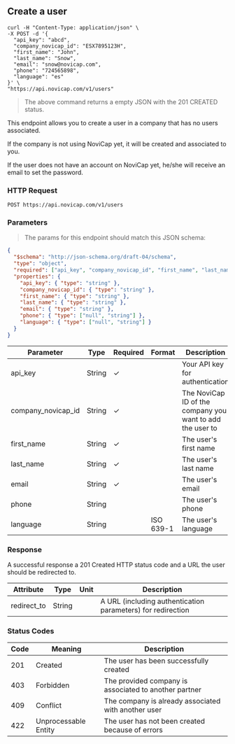 ## Create a user

```shell
curl -H "Content-Type: application/json" \
-X POST -d '{
  "api_key": "abcd",
  "company_novicap_id": "ESX7895123H",
  "first_name": "John",
  "last_name": "Snow",
  "email": "snow@novicap.com",
  "phone": "724565898",
  "language": "es"
}' \
"https://api.novicap.com/v1/users"
```

> The above command returns a empty JSON with the 201 CREATED status.

This endpoint allows you to create a user in a company that has no users associated.

If the company is not using NoviCap yet, it will be created and associated to you.

If the user does not have an account on NoviCap yet, he/she will receive an email to set the password.

### HTTP Request

`POST https://api.novicap.com/v1/users`

### Parameters

> The params for this endpoint should match this JSON schema:

```json
{
  "$schema": "http://json-schema.org/draft-04/schema",
  "type": "object",
  "required": ["api_key", "company_novicap_id", "first_name", "last_name", "email"],
  "properties": {
    "api_key": { "type": "string" },
    "company_novicap_id": { "type": "string" },
    "first_name": { "type": "string" },
    "last_name": { "type": "string" },
    "email": { "type": "string" },
    "phone": { "type": ["null", "string"] },
    "language": { "type": ["null", "string"] }
  }
}
```

| Parameter          | Type   | Required | Format    | Description                                               |
|--------------------|--------|----------|-----------|-----------------------------------------------------------|
| api_key            | String | ✓        |           | Your API key for authentication                           |
| company_novicap_id | String | ✓        |           | The NoviCap ID of the company you want to add the user to |
| first_name         | String | ✓        |           | The user's first name                                     |
| last_name          | String | ✓        |           | The user's last name                                      |
| email              | String | ✓        |           | The user's email                                          |
| phone              | String |          |           | The user's phone                                          |
| language           | String |          | ISO 639-1 | The user's language                                       |

### Response

A successful response a 201 Created HTTP status code and a URL the user should be redirected to.

| Attribute   | Type   | Unit | Description                                                 |
|-------------|--------|------|-------------------------------------------------------------|
| redirect_to | String |      | A URL (including authentication parameters) for redirection |

### Status Codes

| Code | Meaning              | Description                                           |
|------|----------------------|-------------------------------------------------------|
| 201  | Created              | The user has been successfully created                |
| 403  | Forbidden            | The provided company is associated to another partner |
| 409  | Conflict             | The company is already associated with another user   |
| 422  | Unprocessable Entity | The user has not been created because of errors       |
